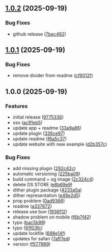## [1.0.2](https://github.com/flornkm/dither-plugin/compare/v1.0.1...v1.0.2) (2025-09-19)

### Bug Fixes

* github release ([7bec492](https://github.com/flornkm/dither-plugin/commit/7bec49243c285361871180caa6e8ac8ca209d4b9))

## [1.0.1](https://github.com/flornkm/dither-plugin/compare/v1.0.0...v1.0.1) (2025-09-19)

### Bug Fixes

* remove divider from readme ([cf6012f](https://github.com/flornkm/dither-plugin/commit/cf6012f0d1c8aa368d27b1393f1312465329cf78))

## 1.0.0 (2025-09-19)

### Features

* initial release ([9775336](https://github.com/flornkm/dither-plugin/commit/9775336e81dea9a27b3ebde25c3dfd6d7d7e5f4f))
* sso ([ac91eb5](https://github.com/flornkm/dither-plugin/commit/ac91eb564a9fb9a9a4438fd5a7eaf6ab59e6a4de))
* update app + readme ([33a9a86](https://github.com/flornkm/dither-plugin/commit/33a9a8646a3c1f8da79779859ba42c9917f1aca8))
* update plugin ([336ce97](https://github.com/flornkm/dither-plugin/commit/336ce97dc255aaf82a8e888eb63e0eab3a7e0472))
* update readme ([f6a5c37](https://github.com/flornkm/dither-plugin/commit/f6a5c37d6771f7df337d8112e26514438c5ac032))
* update website with new example ([d2b357c](https://github.com/flornkm/dither-plugin/commit/d2b357c149fc68f06fb279dcf6df817221a3a11c))

### Bug Fixes

* add missing plugin ([292c42c](https://github.com/flornkm/dither-plugin/commit/292c42cdda8bff58f6ff397ce532f246ef2a8c91))
* automatic versioning ([225ba09](https://github.com/flornkm/dither-plugin/commit/225ba09d6447ddb12834ba7a3bb3109d6b8ce85c))
* build command + og image ([2c324c4](https://github.com/flornkm/dither-plugin/commit/2c324c4788781e37346af28b61da42c4775a07d5))
* delete DS STORE ([e8b69e9](https://github.com/flornkm/dither-plugin/commit/e8b69e9e32d5416a024a5f9d71c9b6a1016085f2))
* dither plugin package ([4233a5a](https://github.com/flornkm/dither-plugin/commit/4233a5a068723fbfb9e4bca4bcea7b6f83b9fd45))
* dither representation ([e49e2d5](https://github.com/flornkm/dither-plugin/commit/e49e2d58a2fc4597e67789da44d5fb0e1c8d7d30))
* prop problem ([0ad9366](https://github.com/flornkm/dither-plugin/commit/0ad93667a8b74d7e9119bc16198c1135b26e2f15))
* readme ([a337672](https://github.com/flornkm/dither-plugin/commit/a337672d00487913b3ca72067eaa7b2b8a0ddd92))
* release use bun ([1936f12](https://github.com/flornkm/dither-plugin/commit/1936f1220ccefc3a95b8f0e8c12c8393243ba6d0))
* shadow problem on mobile ([f6b7f42](https://github.com/flornkm/dither-plugin/commit/f6b7f42697ff42bc64cd1a04fd22bec6898d22db))
* typo ([bac5b98](https://github.com/flornkm/dither-plugin/commit/bac5b98532677e917c21e4a9bee54db2632f4bc7))
* typo ([91f03fc](https://github.com/flornkm/dither-plugin/commit/91f03fc6bd114274ece573047dd375619dca79d2))
* update lockfile ([688e14f](https://github.com/flornkm/dither-plugin/commit/688e14f1f54cd8c17231b3b9851f8e4760c63e4c))
* updates for safari ([7aff7ed](https://github.com/flornkm/dither-plugin/commit/7aff7edcdb3aa6392eb4a732460b5b303d933232))
* version ([f577989](https://github.com/flornkm/dither-plugin/commit/f5779891fffc3ab31ee8a9c28445bccd82c98612))
